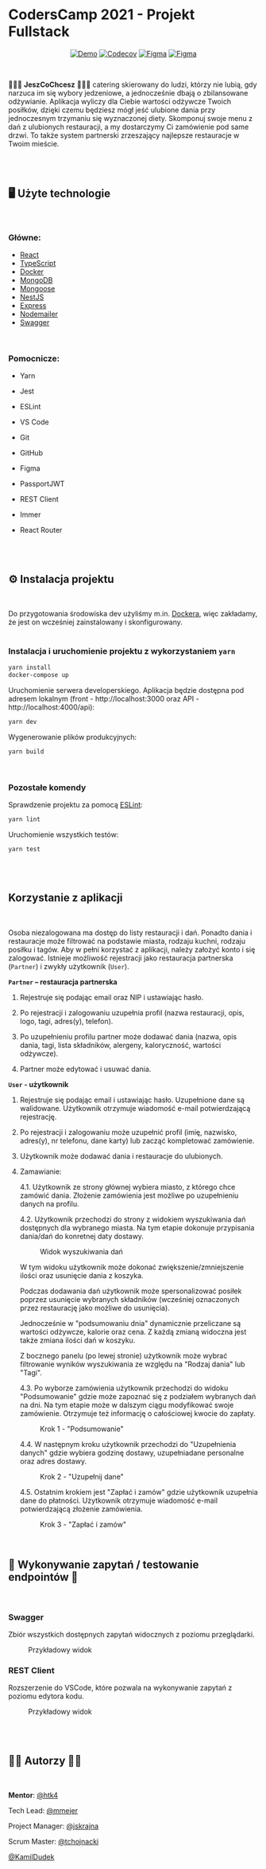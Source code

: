 # CodersCamp 2021 - Projekt Fullstack

<div align="center">

[![Demo](https://img.shields.io/badge/-demo-green?logo=github)](https://coderscamp2021-hk-fullstack.herokuapp.com/)
[![Codecov](https://img.shields.io/codecov/c/github/CodersCamp2021-HK/CodersCamp2021.Project.Fullstack?logo=codecov)](https://app.codecov.io/gh/CodersCamp2021-HK/CodersCamp2021.Project.Fullstack)
[![Figma](https://img.shields.io/badge/-figJam-violet?logo=figJam)](https://www.figma.com/file/51gzaCTbilz6X9r0PZxmhX/Project.Fullstack?node-id=0%3A1)
[![Figma](https://img.shields.io/badge/-figma-blue?logo=figma)](https://www.figma.com/file/Cwxh4WHHLxBhhyxJQIgsI9/Project.Fullstack?node-id=10%3A13)

</div>

<br/>

<p>
🍲🍝🍜 <strong>JeszCoChcesz</strong> 🍲🍝🍜 catering skierowany do ludzi, którzy nie lubią, gdy narzuca im się wybory jedzeniowe, a jednocześnie dbają o zbilansowane odżywianie. Aplikacja wyliczy dla Ciebie wartości odżywcze Twoich posiłków, dzięki czemu będziesz mógł jeść ulubione dania przy jednoczesnym trzymaniu się wyznaczonej diety. Skomponuj swoje menu z dań z ulubionych restauracji, a my dostarczymy Ci zamówienie pod same drzwi. To także system partnerski zrzeszający najlepsze restauracje w Twoim mieście.</p>

<br/>
<br/>

## 🖥️ Użyte technologie

<br/>

### Główne:

- [React](https://pl.reactjs.org/)
- [TypeScript](https://www.typescriptlang.org/docs/)
- [Docker](https://docs.docker.com/get-docker/)
- [MongoDB](https://www.mongodb.com/)
- [Mongoose](https://mongoosejs.com/)
- [NestJS](https://nestjs.com/)
- [Express](https://expressjs.com/)
- [Nodemailer](https://nodemailer.com/)
- [Swagger](https://swagger.io/tools/swaggerhub)

<br/>

### Pomocnicze:

- Yarn
- Jest
- ESLint
- VS Code
- Git
- GitHub
- Figma
- PassportJWT
- REST Client
- Immer
- React Router

  <br/>
  <br/>

## ⚙️ Instalacja projektu

<br/>

Do przygotowania środowiska dev użyliśmy m.in. [Dockera](https://docs.docker.com/get-docker/), więc zakładamy, że jest on wcześniej zainstalowany i skonfigurowany.
<br/>
<br/>

### Instalacja i uruchomienie projektu z wykorzystaniem `yarn`

```bash
yarn install
docker-compose up
```

Uruchomienie serwera developerskiego. Aplikacja będzie dostępna pod adresem lokalnym (front - http://localhost:3000 oraz API - http://localhost:4000/api):

```bash
yarn dev
```

Wygenerowanie plików produkcyjnych:

```bash
yarn build
```

<br/>

### Pozostałe komendy

Sprawdzenie projektu za pomocą [ESLint](https://eslint.org/):

```bash
yarn lint
```

Uruchomienie wszystkich testów:

```bash
yarn test
```

<br/>
<br/>

## Korzystanie z aplikacji

<br/>

Osoba niezalogowana ma dostęp do listy restauracji i dań. Ponadto dania i restauracje może filtrować na podstawie miasta, rodzaju kuchni, rodzaju posiłku i tagów.
Aby w pełni korzystać z aplikacji, należy założyć konto i się zalogować. Istnieje możliwość rejestracji jako restauracja partnerska (`Partner`) i zwykły użytkownik (`User`).

**`Partner` – restauracja partnerska**

1. Rejestruje się podając email oraz NIP i ustawiając hasło.

2. Po rejestracji i zalogowaniu uzupełnia profil (nazwa restauracji, opis, logo, tagi, adres(y), telefon).

3. Po uzupełnieniu profilu partner może dodawać dania (nazwa, opis dania, tagi, lista składników, alergeny, kaloryczność, wartości odżywcze).

4. Partner może edytować i usuwać dania.

**`User` - użytkownik**

1. Rejestruje się podając email i ustawiając hasło. Uzupełnione dane są walidowane. Użytkownik otrzymuje wiadomość e-mail potwierdzającą rejestrację.

2. Po rejestracji i zalogowaniu może uzupełnić profil (imię, nazwisko, adres(y), nr telefonu, dane karty) lub zacząć kompletować zamówienie.

3. Użytkownik może dodawać dania i restauracje do ulubionych.

4. Zamawianie:

   4.1. Użytkownik ze strony głównej wybiera miasto, z którego chce zamówić dania. Złożenie zamówienia jest możliwe po uzupełnieniu danych na profilu.

   4.2. Użytkownik przechodzi do strony z widokiem wyszukiwania dań dostępnych dla wybranego miasta. Na tym etapie dokonuje przypisania dania/dań do konretnej daty dostawy.
   <figure>
    <img src="./docs/search_view.png" alt="">
    <figcaption>Widok wyszukiwania dań</figcaption>
    </figure>
   
    W tym widoku użytkownik może dokonać zwiększenie/zmniejszenie ilości oraz usunięcie dania z koszyka. 

    Podczas dodawania dań użytkownik może spersonalizować posiłek poprzez usunięcie wybranych składników (wcześniej oznaczonych przez restaurację jako możliwe do usunięcia).
   
    Jednocześnie w "podsumowaniu dnia" dynamicznie przeliczane są wartości odżywcze, kalorie oraz cena. Z każdą zmianą widoczna jest także zmiana ilości dań w koszyku.

    Z bocznego panelu (po lewej stronie) użytkownik może wybrać filtrowanie wyników wyszukiwania ze względu na "Rodzaj dania" lub "Tagi".
   
   4.3. Po wyborze zamówienia użytkownik przechodzi do widoku "Podsumowanie" gdzie może zapoznać się z podziałem wybranych dań na dni. Na tym etapie może w dalszym ciągu modyfikować swoje zamówienie. Otrzymuje też informację o całościowej kwocie do zapłaty.

    <figure>
    <img src="./docs/step1.png" alt="">
    <figcaption>Krok 1 - "Podsumowanie"</figcaption>
    </figure>

   4.4. W następnym kroku użytkownik przechodzi do "Uzupełnienia danych" gdzie wybiera godzinę dostawy, uzupełniadane personalne oraz adres dostawy.

    <figure>
    <img src="./docs/step2.png" alt="">
    <figcaption>Krok 2 - "Uzupełnij dane"</figcaption>
    </figure>

   4.5. Ostatnim krokiem jest "Zapłać i zamów" gdzie użytkownik uzupełnia dane do płatności. Użytkownik otrzymuje wiadomość e-mail potwierdzającą złożenie zamówienia.

    <figure>
    <img src="./docs/step3.png" alt="">
    <figcaption>Krok 3 - "Zapłać i zamów"</figcaption>
    </figure>

<br/>


## 📢 Wykonywanie zapytań / testowanie endpointów 📣

<br/>

### Swagger

Zbiór wszystkich dostępnych zapytań widocznych z poziomu przeglądarki.
<br/>

<figure>
    <img src="./docs/swagger.png" alt="">
    <figcaption>Przykładowy widok</figcaption>
</figure>

### REST Client

Rozszerzenie do VSCode, które pozwala na wykonywanie zapytań z poziomu edytora kodu.
<br/>

<figure>
    <img src="./docs/rest_client.png" alt="">
    <figcaption>Przykładowy widok</figcaption>
</figure>

<br/>
<br/>

## 👨‍💻 Autorzy 👩‍💻

<br/>

**Mentor**: [@htk4](https://github.com/htk4)

Tech Lead: [@mmejer](https://github.com/mmejer)

Project Manager: [@jskrajna](https://github.com/jskrajna)

Scrum Master: [@tchojnacki](https://github.com/tchojnacki)

[@KamilDudek](https://github.com/KamilDudek)

